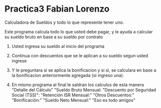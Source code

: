 # Practica3 Fabian Lorenzo

Calculadora de Sueldos y todo lo que represente tener uno.

Este programa calcula todo lo que usted debe pagar, y le ayuda a calcular su sueldo bruto en base a su sueldo por contrato

1) Usted ingresa su sueldo al inicio del programa

2) Continua con descuentos que se le aplican a su sueldo segun usted ingrese

3) Y le preguntara si se aplica la bonificacion y si si, se calculara en base a la bonificacion anteriormente agregada (si ingreso una).

4) En mismo programa al final le saldran los calculos de esta manera
"Detalle del Cálculo"
"Sueldo Bruto Mensual:
"Descuento por Seguridad Social (TSS)":
"Retención ISR Mensual:"
"Otros Descuentos:"
"Bonificación:"
"Sueldo Neto Mensual:"
"Eso es todo amigos"

